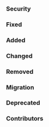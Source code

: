 ### Security

### Fixed

### Added

### Changed

### Removed

### Migration

### Deprecated

### Contributors

